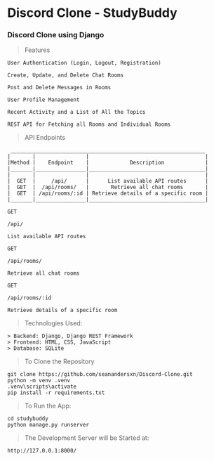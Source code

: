 # Discord Clone - StudyBuddy

### Discord Clone using Django

> Features

```
User Authentication (Login, Logout, Registration)

Create, Update, and Delete Chat Rooms

Post and Delete Messages in Rooms

User Profile Management

Recent Activity and a List of All the Topics

REST API for Fetching all Rooms and Individual Rooms
```

> API Endpoints

```
 ______________________________________________________________
|       |                |                                     |
|Method |    Endpoint    |             Description             |
|_______|________________|_____________________________________|
|       |                |                                     |
|  GET  |     /api/      |      List available API routes      |
|  GET  |  /api/rooms/   |       Retrieve all chat rooms       |
|  GET  | /api/rooms/:id | Retrieve details of a specific room |
|_______|________________|_____________________________________|

GET

/api/

List available API routes

GET

/api/rooms/

Retrieve all chat rooms

GET

/api/rooms/:id

Retrieve details of a specific room
```

> Technologies Used:

```
> Backend: Django, Django REST Framework
> Frontend: HTML, CSS, JavaScript
> Database: SQLite
```

> To Clone the Repository

```
git clone https://github.com/seanandersxn/Discord-Clone.git
python -m venv .venv
.venv\scripts\activate
pip install -r requirements.txt
```

> To Run the App:

```
cd studybuddy
python manage.py runserver
```

> The Development Server will be Started at:

```
http://127.0.0.1:8000/
```
